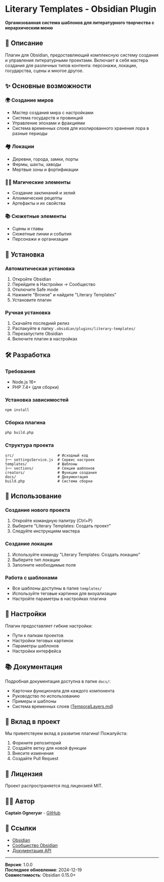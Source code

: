 # Literary Templates - Obsidian Plugin

**Организованная система шаблонов для литературного творчества с иерархическим меню**

## 📖 Описание

Плагин для Obsidian, предоставляющий комплексную систему создания и управления литературными проектами. Включает в себя мастера создания для различных типов контента: персонажи, локации, государства, сцены и многое другое.

## ✨ Основные возможности

### 🌍 **Создание миров**
- Мастер создания мира с настройками
- Система государств и провинций
- Управление эпохами и фракциями
- Система временных слоев для изолированного хранения лора в разные периоды

### 🏘️ **Локации**
- Деревни, города, замки, порты
- Фермы, шахты, заводы
- Мертвые зоны и фортификации

### 🧙‍♂️ **Магические элементы**
- Создание заклинаний и зелий
- Алхимические рецепты
- Артефакты и их свойства

### 📚 **Сюжетные элементы**
- Сцены и главы
- Сюжетные линии и события
- Персонажи и организации

## 🚀 Установка

### Автоматическая установка
1. Откройте Obsidian
2. Перейдите в Настройки → Сообщество
3. Отключите Safe mode
4. Нажмите "Browse" и найдите "Literary Templates"
5. Установите плагин

### Ручная установка
1. Скачайте последний релиз
2. Распакуйте в папку `.obsidian/plugins/literary-templates/`
3. Перезапустите Obsidian
4. Включите плагин в настройках

## 🛠️ Разработка

### Требования
- Node.js 16+
- PHP 7.4+ (для сборки)

### Установка зависимостей
```bash
npm install
```

### Сборка плагина
```bash
php build.php
```

### Структура проекта
```
src/                    # Исходный код
├── settingsService.js  # Сервис настроек
templates/              # Шаблоны
├── sections/           # Секции шаблонов
creators/               # Функции создания
docs/                   # Документация
build.php               # Система сборки
```

## 📝 Использование

### Создание нового проекта
1. Откройте командную палитру (Ctrl+P)
2. Выберите "Literary Templates: Создать проект"
3. Следуйте инструкциям мастера

### Создание локации
1. Используйте команду "Literary Templates: Создать локацию"
2. Выберите тип локации
3. Заполните необходимые поля

### Работа с шаблонами
- Все шаблоны доступны в папке `templates/`
- Используйте теговые картинки для визуализации
- Настройте параметры в настройках плагина

## 🔧 Настройки

Плагин предоставляет гибкие настройки:
- Пути к папкам проектов
- Настройки теговых картинок
- Параметры шаблонов
- Настройки интерфейса

## 📚 Документация

Подробная документация доступна в папке `docs/`:
- Карточки функционала для каждого компонента
- Руководство по использованию
- Примеры и шаблоны
- Система временных слоев ([TemporalLayers.md](file:///h:/1_Plugun_work/docs/TemporalLayers.md))

## 🤝 Вклад в проект

Мы приветствуем вклад в развитие плагина! Пожалуйста:
1. Форкните репозиторий
2. Создайте ветку для новой функции
3. Внесите изменения
4. Создайте Pull Request

## 📄 Лицензия

Проект распространяется под лицензией MIT.

## 👨‍💻 Автор

**Captain Ogneryar** - [GitHub](https://github.com/captain-ogneryar)

## 🔗 Ссылки

- [Obsidian](https://obsidian.md/)
- [Сообщество Obsidian](https://forum.obsidian.md/)
- [Документация API](https://github.com/obsidianmd/obsidian-api)

---

**Версия**: 1.0.0  
**Последнее обновление**: 2024-12-19  
**Совместимость**: Obsidian 0.15.0+
